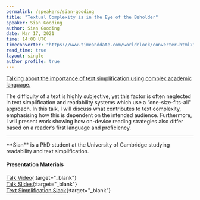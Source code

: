 ```yaml
---
permalink: /speakers/sian-gooding
title: "Textual Complexity is in the Eye of the Beholder"
speaker: Sian Gooding
author: Sian Gooding
date: Mar 17, 2021
time: 14:00 UTC
timeconverter: "https://www.timeanddate.com/worldclock/converter.html?iso=20210317T140000&p1=1440&p2=224&p3=179&p4=136&p5=676&p6=33&p7=152"
read_time: true
layout: single
author_profile: true
---
```


<a href="https://lolmythesis.com/" class="one-line">Talking about the importance of text simplification using complex academic language. </a>

The difficulty of a text is highly subjective, yet this factor is often neglected in text simplification and readability systems which use a “one-size-fits-all" approach. In this talk, I will discuss what contributes to text complexity, emphasising how this is dependent on the intended audience. Furthermore, I will present work showing how on-device reading strategies also differ based on a reader’s first language and proficiency.


<hr>
**Sian** is a PhD student at the University of Cambridge studying readability and text simplification. 

#### Presentation Materials
<i class="fas fa-fw fa-video"></i> [Talk Video](https://www.youtube.com/watch?v=6mBNeFpTI6Y&list=PL0zsOCvKa2iEqmPV6WGhjuP-tsrUy102C&index=16){:target="_blank"}  
<i class="fas fa-fw fa-file-pdf"></i> [Talk Slides](https://drive.google.com/file/d/1Hm_gne33Az_eKOykof9yi-gW2i3FXDR6/view?usp=sharing){:target="_blank"}  
<i class="fab fa-slack"></i> [Text Simplification Slack](https://textsimplification.slack.com/join/shared_invite/zt-9vypl5uq-M7ViTMsnFyGkcuyw_zPOAQ#/){:target="_blank"}  
